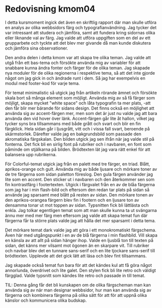 ---
---
Redovisning kmom04
=========================

I detta kursmoment ingick det även en skriftlig rapport där man skulle utföra en analys av olika webbsidors färg och typografianvändning.
Jag tycker det var intressant att studera och jämföra, samt att fundera kring sidornas olika eller liknande val av färg. Jag valde att utföra uppgiften som en del av ett grupparbete och tyckte att det blev mer givande då man kunde diskutera och jämföra sina observationer.

Den andra delen i detta kmom var att skapa tre olika teman. Jag valde att utgå från ett bas-tema och försökte använda mig av variabler för att snabbare kunna ändra fonter och färger för de olika teman. Jag skapade nya moduler för de olika regionerna i respektive tema, så att det inte gjorde något om jag gick in och ändrade runt i dem. Så jag har exempelvis en modul med footer-kod för varje tema.

För temat minimalistic så utgick jag från artikeln rörande ämnet och försökte skala bort så många element som möjligt. Använda mig av så få färger som möjligt, skapa mycket "white space" och låta typografin ta mer plats, -att den får blir mer bärande för sidans design. Det finns också en möjlighet att använda sig av accent-färgen mer, men som det är just nu valde jag att bara använda den vid hover över länk. Accent-färgen går lite åt hallon, vilket jag tycker syns bra tillsammans med både grått och svart och blir en fin färgklick. Hela sidan går i ljusgrått, vitt och i vissa fall svart, beroende på skärmstorlek. Därefter valde jag en bakgrundsbild som passade den akromatiska färgskalan. Den bilden utgick jag sen ifrån när jag valde stil på fonterna. Det fick bli en sirlig font på rubriker och i navbaren, en font som påminde om stjälkarna på bilden. Brödtexten lät jag vara rätt enkel för att balansera upp rubrikerna.    

För Colorful-temat utgick jag från en palett med tre färger, en triad. Blått, aprikos-orange och gult. Använda mig av både ljusare och mörkare toner av de tre färgerna som sidan paletton föreslog. Den gula färgen använder jag lite som en accent. Den sticker ut i navbaren och den återkommer sen som fin kontrastfärg i footertexten. Utgick i färgvalet från en av de blåa färgerna som jag har i min flash-bild och eftersom den redan tar plats på sidan så använde jag sparsamt med blått på resten av sidan. Den mörkare tonen av den aprikos-orangea färgern blev fin i footern och en ljusare ton av densamma tonar ut mot toppen av sidan. Typsnitten fick bli lättlästa och enkla. Jag tolkar egentligen temat som att man skulle kunna ta ut svängarna ännu mer med mer färg men eftersom jag valde att skapa temat fun där färgerna får ta större plats valde jag att hålla det mer sparsamt i detta tema.

Det mörkare temat dark valde jag att göra i ett monokromatiskt färgschema. Även här med utgångspunkt i en av de blå färgerna i min flashbild. Vill skapa en känsla av att allt på sidan hänger ihop. Valde en ljusblå ton till texten på sidan, det känns mer vilsamt mot ögonen än en skarpare vit. Till rubriker och navbar blev det en tunnare sans-serif och en lite tjockare sans-serif till brödtexten. Upplevde att det gick lätt att läsa och blev fint tillsammans.

Jag skapade också temat fun bara för att det kändes kul att få göra något annorlunda, överdrivet och lite galet. Den stylen fick bli lite retro och väldigt färgglad. Valde typsnitt som kändes lite retro och passade in till temat.

TIL: Denna gång får det bli kunskapen om de olika färgscheman man kan använda sig av när man designar webbsidor, hur man kan använda sig av färgerna och kombinera färgerna på olika sätt för att för att uppnå olika känslor och kommunicera olika budskap.
